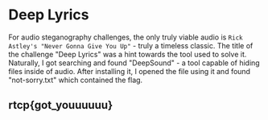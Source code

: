 # Deep Lyrics

For audio steganography challenges, the only truly viable audio is `Rick Astley's "Never Gonna Give You Up"` - truly a timeless classic. The title of the challenge "Deep Lyrics" was a hint towards the tool used to solve it. Naturally, I got searching and found "DeepSound" - a tool capable of hiding files inside of audio. After installing it, I opened the file using it and found "not-sorry.txt" which contained the flag.

## rtcp{got\_youuuuuu}

